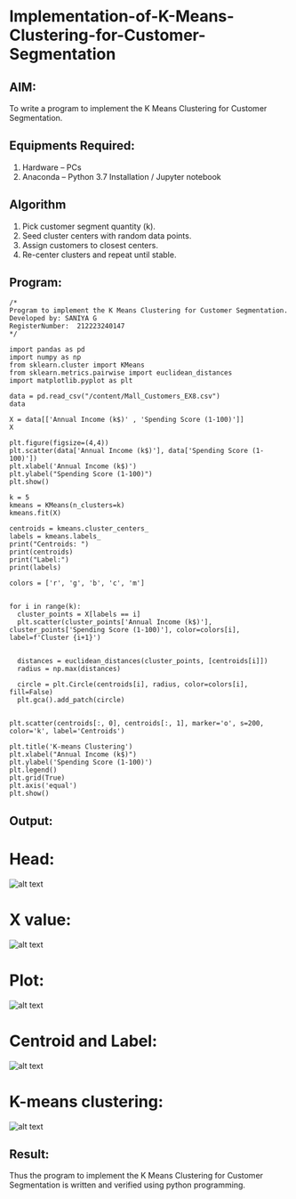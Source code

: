 # Implementation-of-K-Means-Clustering-for-Customer-Segmentation

## AIM:
To write a program to implement the K Means Clustering for Customer Segmentation.

## Equipments Required:
1. Hardware – PCs
2. Anaconda – Python 3.7 Installation / Jupyter notebook

## Algorithm
1. Pick customer segment quantity (k).
2. Seed cluster centers with random data points.
3. Assign customers to closest centers. 
4. Re-center clusters and repeat until stable.

## Program:
```
/*
Program to implement the K Means Clustering for Customer Segmentation.
Developed by: SANIYA G
RegisterNumber:  212223240147
*/

import pandas as pd
import numpy as np
from sklearn.cluster import KMeans
from sklearn.metrics.pairwise import euclidean_distances
import matplotlib.pyplot as plt

data = pd.read_csv("/content/Mall_Customers_EX8.csv")
data

X = data[['Annual Income (k$)' , 'Spending Score (1-100)']]
X

plt.figure(figsize=(4,4))
plt.scatter(data['Annual Income (k$)'], data['Spending Score (1-100)'])
plt.xlabel('Annual Income (k$)')
plt.ylabel("Spending Score (1-100)")
plt.show()

k = 5
kmeans = KMeans(n_clusters=k)
kmeans.fit(X)

centroids = kmeans.cluster_centers_
labels = kmeans.labels_
print("Centroids: ")
print(centroids)
print("Label:")
print(labels)

colors = ['r', 'g', 'b', 'c', 'm']


for i in range(k):
  cluster_points = X[labels == i]
  plt.scatter(cluster_points['Annual Income (k$)'], cluster_points['Spending Score (1-100)'], color=colors[i], label=f'Cluster {i+1}')

  
  distances = euclidean_distances(cluster_points, [centroids[i]])
  radius = np.max(distances)

  circle = plt.Circle(centroids[i], radius, color=colors[i], fill=False)
  plt.gca().add_patch(circle)


plt.scatter(centroids[:, 0], centroids[:, 1], marker='o', s=200, color='k', label='Centroids')

plt.title('K-means Clustering')
plt.xlabel("Annual Income (k$)")
plt.ylabel('Spending Score (1-100)')
plt.legend()
plt.grid(True)
plt.axis('equal') 
plt.show()
```

## Output:
# Head:
![alt text](1.png)
# X value:
![alt text](2.png)
# Plot:
![alt text](3.png)
# Centroid and Label:
![alt text](4.png)
# K-means clustering:
![alt text](5.png)

## Result:
Thus the program to implement the K Means Clustering for Customer Segmentation is written and verified using python programming.
